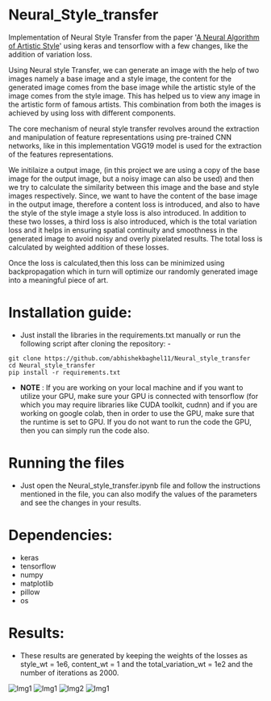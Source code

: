 # Neural_Style_transfer

Implementation of Neural Style Transfer from the paper '<a href = "https://arxiv.org/pdf/1508.06576">A Neural Algorithm of Artistic Style</a>' using keras and tensorflow with a few changes, like the addition of variation loss.

Using Neural style Transfer, we can generate an image with the help of two images namely a base image and a style image, the content for the generated image comes from the base image while the artistic style of the image comes from the style image. This has helped us to view any image in the artistic form of famous artists. This combination from both the images is achieved by using loss with different components. 

The core mechanism of neural style transfer revolves around the extraction and manipulation of feature representations using pre-trained CNN networks, like in this implementation VGG19 model is used for the extraction of the features representations.

We initilaize a output image, (in this project we are using a copy of the base image for the output image, but a noisy image can also be used) and then we try to calculate the similarity between this image and the base and style images respectively. Since, we want to have the content of the base image in the output image, therefore a content loss is introduced, and also to have the style of the style image a style loss is also introduced. In addition to these two losses, a third loss is also introduced, which is the total variation loss and it helps in ensuring spatial continuity and smoothness in the generated image to avoid noisy and overly pixelated results. The total loss is calculated by weighted addition of these losses.

Once the loss is calculated,then this loss can be minimized using backpropagation which in turn will optimize our randomly generated image into a meaningful piece of art.

# Installation guide:

- Just install the libraries in the requirements.txt manually or run the following script after cloning the repository: - 
```
git clone https://github.com/abhishekbaghel11/Neural_style_transfer
cd Neural_style_transfer
pip install -r requirements.txt
```

- **NOTE** : If you are working on your local machine and if you want to utilize your GPU, make sure your GPU is connected with tensorflow (for which you may require libraries like CUDA toolkit, cudnn) and if you are working on google colab, then in order to use the GPU, make sure that the runtime is set to GPU. If you do not want to run the code the GPU, then you can simply run the code also.  

# Running the files

- Just open the Neural_style_transfer.ipynb file and follow the instructions mentioned in the file, you can also modify the values of the parameters and see the changes in your results.

# Dependencies:

- keras
- tensorflow
- numpy
- matplotlib
- pillow
- os

# Results:

- These results are generated by keeping the weights of the losses as style_wt = 1e6, content_wt = 1 and the total_variation_wt = 1e2 and the number of iterations as 2000.

![Img1](https://drive.google.com/uc?export=view&id=1SruYa_6HhZS6Te3f5RN8woN2fGYlmBxK)
![Img1](https://drive.google.com/uc?export=view&id=1Oby-F8JtqfdSnLhNZRjkgZCf4Rb4UCIm)
![Img2](https://drive.google.com/uc?export=view&id=1pcr6X2ghJSh4eJyIF4DInmuij5USgebK)
![Img1](https://drive.google.com/uc?export=view&id=1bf3znwQ_MNRvFVq73tpcw1bm-kUYwtTy)
